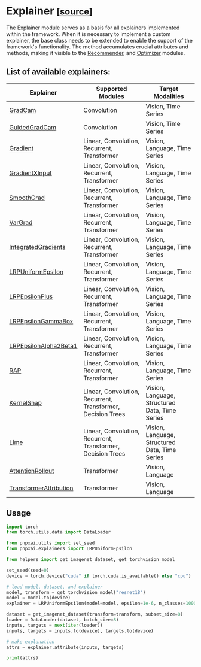 # Explainer <small>[[source](api/explainer/base.md)]</small>

The Explainer module serves as a basis for all explainers implemented within the framework. When it is necessary to implement a custom explainer, the base class needs to be extended to enable the support of the framework's functionality. The method accumulates crucial attributes and methods, making it visible to the [Recommender](recommender.md), and [Optimizer](optimizer.md) modules.

## List of available explainers:
| Explainer                                                                                                          | Supported Modules                                           | Target Modalities                              |
| ------------------------------------------------------------------------------------------------------------------ | ----------------------------------------------------------- | ---------------------------------------------- |
| [GradCam](api/explainer/grad_cam.md)                                                                               | Convolution                                                 | Vision, Time Series                            |
| [GuidedGradCam](api/explainer/guided_grad_cam.md)                                                                  | Convolution                                                 | Vision, Time Series                            |
| [Gradient](api/explainer/gradient.md)                                                                              | Linear, Convolution, Recurrent, Transformer                 | Vision, Language, Time Series                  |
| [GradientXInput](api/explainer/grad_x_input.md)                                                                    | Linear, Convolution, Recurrent, Transformer                 | Vision, Language, Time Series                  |
| [SmoothGrad](api/explainer/smooth_grad.md)                                                                         | Linear, Convolution, Recurrent, Transformer                 | Vision, Language, Time Series                  |
| [VarGrad](api/explainer/var_grad.md)                                                                               | Linear, Convolution, Recurrent, Transformer                 | Vision, Language, Time Series                  |
| [IntegratedGradients](api/explainer/ig.md)                                                                         | Linear, Convolution, Recurrent, Transformer                 | Vision, Language, Time Series                  |
| [LRPUniformEpsilon](api/explainer/lrp.md)                                                                          | Linear, Convolution, Recurrent, Transformer                 | Vision, Language, Time Series                  |
| [LRPEpsilonPlus](api/explainer/lrp.md)                                                                             | Linear, Convolution, Recurrent, Transformer                 | Vision, Language, Time Series                  |
| [LRPEpsilonGammaBox](api/explainer/lrp.md)                                                                         | Linear, Convolution, Recurrent, Transformer                 | Vision, Language, Time Series                  |
| [LRPEpsilonAlpha2Beta1](api/explainer/lrp.md)                                                                      | Linear, Convolution, Recurrent, Transformer                 | Vision, Language, Time Series                  |
| [RAP](api/explainer/rap.md)                                                                                        | Linear, Convolution, Recurrent, Transformer                 | Vision, Language, Time Series                  |
| [KernelShap](api/explainer/kernel_shap.md)                                                                         | Linear, Convolution, Recurrent, Transformer, Decision Trees | Vision, Language, Structured Data, Time Series |
| [Lime](api/explainer/lime.md)                                                                                      | Linear, Convolution, Recurrent, Transformer, Decision Trees | Vision, Language, Structured Data, Time Series |
| [AttentionRollout](api/explainer/attn_rollout.md#pnpxai.explainers.attention_rollout.AttentionRollout)             | Transformer                                                 | Vision, Language                               |
| [TransformerAttribution](api/explainer/attn_rollout.md#pnpxai.explainers.attention_rollout.TransformerAttribution) | Transformer                                                 | Vision, Language                               |

## Usage

```python
import torch
from torch.utils.data import DataLoader

from pnpxai.utils import set_seed
from pnpxai.explainers import LRPUniformEpsilon

from helpers import get_imagenet_dataset, get_torchvision_model

set_seed(seed=0)
device = torch.device("cuda" if torch.cuda.is_available() else "cpu")

# load model, dataset, and explainer
model, transform = get_torchvision_model("resnet18")
model = model.to(device)
explainer = LRPUniformEpsilon(model=model, epsilon=1e-6, n_classes=1000)

dataset = get_imagenet_dataset(transform=transform, subset_size=8)
loader = DataLoader(dataset, batch_size=8)
inputs, targets = next(iter(loader))
inputs, targets = inputs.to(device), targets.to(device)

# make explanation
attrs = explainer.attribute(inputs, targets)

print(attrs)
```